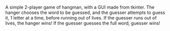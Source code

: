 A simple 2-player game of hangman, with a GUI made from tkinter. The hanger chooses the word to be guessed, and the guesser attempts to guess it, 1 letter at a time, before running out of lives. If the guesser runs out of lives, the hanger wins! If the guesser guesses the full word, guesser wins!
